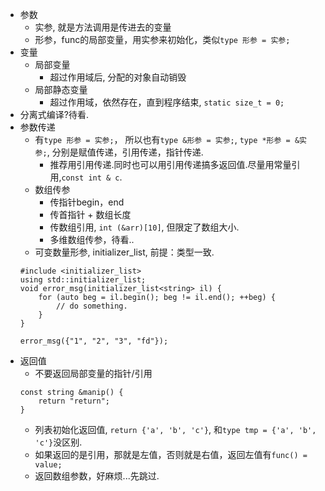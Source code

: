 - 参数
    - 实参, 就是方法调用是传进去的变量
    - 形参，func的局部变量，用实参来初始化，类似`type 形参 = 实参;`
- 变量
    - 局部变量
        - 超过作用域后, 分配的对象自动销毁
    - 局部静态变量
        - 超过作用域，依然存在，直到程序结束, `static size_t = 0;`
- 分离式编译?待看.
- 参数传递
    - 有`type 形参 = 实参;`， 所以也有`type &形参 = 实参;`, `type *形参 = &实参;`, 分别是赋值传递，引用传递，指针传递.
        - 推荐用引用传递.同时也可以用引用传递搞多返回值.尽量用常量引用,`const int & c`.
    - 数组传参
        - 传指针begin，end
        - 传首指针 + 数组长度
        - 传数组引用, `int (&arr)[10]`, 但限定了数组大小.
        - 多维数组传参，待看..
    - 可变数量形参, initializer_list, 前提：类型一致.
    ```
    #include <initializer_list>
    using std::initializer_list;
    void error_msg(initializer_list<string> il) {
        for (auto beg = il.begin(); beg != il.end(); ++beg) { 
            // do something.
        }
    }
  
    error_msg({"1", "2", "3", "fd"});
    ```
- 返回值
    - 不要返回局部变量的指针/引用
    ```
    const string &manip() {
        return "return";
    }
    ```
    - 列表初始化返回值, `return {'a', 'b', 'c'}`, 和`type tmp = {'a', 'b', 'c'}`没区别.
    - 如果返回的是引用，那就是左值，否则就是右值，返回左值有`func() = value;`
    - 返回数组参数，好麻烦...先跳过.